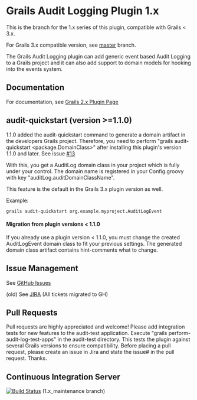 # Grails Audit Logging Plugin 1.x

This is the branch for the 1.x series of this plugin, compatible with Grails < 3.x.

For Grails 3.x compatible version, see [master](https://github.com/robertoschwald/grails-audit-logging-plugin/tree/master) branch.

The Grails Audit Logging plugin can add generic event based Audit Logging to a Grails project and it can also add support to domain models for hooking into the events system.

## Documentation
For documentation, see [Grails 2.x Plugin Page](https://grails.org/plugin/audit-logging "Grails 1.x/2.x Plugin Page")

## audit-quickstart (version >=1.1.0)
1.1.0 added the audit-quickstart command to generate a domain artifact in the developers Grails project. 
Therefore, you need to perform "grails audit-quickstart \<package.DomainClass\>" after installing this plugin's version 1.1.0 and later. See issue [#13](https://github.com/robertoschwald/grails-audit-logging-plugin/issues/13)

With this, you get a AuditLog domain class in your project which is fully under your control. The domain name is registered in your Config.groovy with key "auditLog.auditDomainClassName". 

This feature is the default in the Grails 3.x plugin version as well.

Example:

```
grails audit-quickstart org.example.myproject.AuditLogEvent

```
 
#### Migration from plugin versions < 1.1.0
If you already use a plugin version < 1.1.0, you must change the created AuditLogEvent domain class to fit your previous settings. The generated domain class artifact contains hint-comments what to change.


## Issue Management

See [GitHub Issues](https://github.com/robertoschwald/grails-audit-logging-plugin/issues "Issues")

(old) See [JIRA](http://jira.grails.org/browse/GPAUDITLOGGING "GPAUDITLOGGING JIRA") (All tickets migrated to GH)

## Pull Requests
Pull requests are highly appreciated and welcome!
Please add integration tests for new features to the audit-test application.
Execute "grails perform-audit-log-test-apps" in the audit-test directory. This tests the plugin against several Grails versions to ensure compatibility.
Before placing a pull request, please create an issue in Jira and state the issue# in the pull request. Thanks.


## Continuous Integration Server
[![Build Status](https://travis-ci.org/robertoschwald/grails-audit-logging-plugin.svg?branch=1.x_maintenance)](https://travis-ci.org/robertoschwald/grails-audit-logging-plugin?branch=1.x_maintenance) (1.x_maintenance branch)


